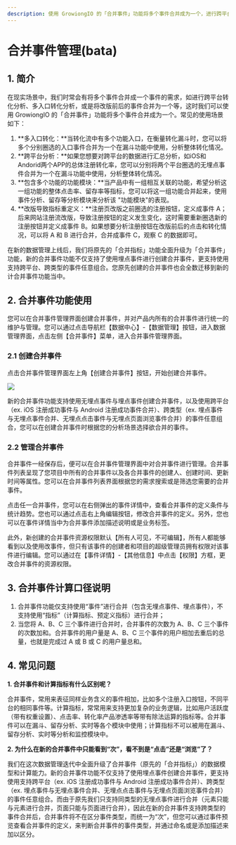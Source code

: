 ```yaml
---
description: 使用 GrowiongIO 的「合并事件」功能将多个事件合并成为一个，进行跨平台转化分析与多入口转化分析
---
```


# 合并事件管理\(bata\)

## **1. 简介**

在现实场景中，我们时常会有将多个事件合并成一个事件的需求，如进行跨平台转化分析、多入口转化分析，或是将改版前后的事件合并为一个等，这时我们可以使用 GrowiongIO 的「合并事件」功能将多个事件合并成为一个。常见的使用场景如下：

1. **多入口转化：**当转化流中有多个功能入口，在衡量转化漏斗时，您可以将多个分别圈选的入口事件合并为一个在漏斗功能中使用，分析整体转化情况。
2. **跨平台分析：**如果您想要对跨平台的数据进行汇总分析，如iOS和Andorid两个APP的总体注册转化率，您可以分别将两个平台圈选的无埋点事件合并为一个在漏斗功能中使用，分析整体转化情况。
3. **包含多个功能的功能模块：**当产品中有一组相互关联的功能，希望分析这一组功能的整体点击率、留存率等指标，您可以将这一组功能合并起来，使用事件分析、留存等分析模块来分析该 "功能模块"的表现。
4. **改版导致指标重定义：**注册页改版之前圈选的注册按钮，定义成事件 A；后来网站注册流改版，导致注册按钮的定义发生变化，这时需要重新圈选新的注册按钮并定义成事件 B。如果想要分析注册按钮在改版前后的点击和转化情况，可以将 A 和 B 进行合并，合并成事件 C，观察 C 的数据即可。

在新的数据管理上线后，我们将原先的「合并指标」功能全面升级为「合并事件」功能，新的合并事件功能不仅支持了使用埋点事件进行创建合并事件，更支持使用支持跨平台、跨类型的事件任意组合。您原先创建的合并事件也会全数迁移到新的计合并事件功能当中。

## **2. 合并事件功能使用**

您可以在合并事件管理界面创建合并事件，并对产品内所有的合并事件进行统一的维护与管理。您可以通过点击导航栏【数据中心】-【数据管理】按钮，进入数据管理界面，点击左侧【合并事件】菜单，进入合并事件管理界面。

### **2.1 创建合并事件**

点击合并事件管理界面左上角【创建合并事件】按钮，开始创建合并事件。

![](https://lh4.googleusercontent.com/zfihcCY_0uPkIN_bxX06PJZueEh3AAC6-Q3SikjWTVotfCpYIFjT2k7YXcUY0rsiJL-6c_Xi6QT3JNyPTdvthBWI1rOr0_v0Ow6Q1-dl-F6yCFObnBGk0xFfvxEVEjhnW9gD5Ls5)

新的合并事件功能支持使用无埋点事件与埋点事件创建合并事件，以及使用跨平台（ex. iOS 注册成功事件与 Android 注册成功事件合并）、跨类型（ex. 埋点事件与无埋点事件合并、无埋点点击事件与无埋点页面浏览事件合并）的事件任意组合，您可以在创建合并事件时根据您的分析场景选择欲合并的事件。

### **2.2 管理合并事件**

合并事件一经保存后，便可以在合并事件管理界面中对合并事件进行管理。合并事件列表呈现了您项目中所有的合并事件以及各合并事件的创建人、创建时间、更新时间等属性。您可以在合并事件列表界面根据您的需求搜索或是筛选您需要的合并事件。

点击任一合并事件，您可以在右侧弹出的事件详情中，查看合并事件的定义条件与统计趋势。您也可以通过点击右上角编辑按钮，修改合并事件的定义。另外，您也可以在事件详情当中为合并事件添加描述说明或是业务标签。

此外，新创建的合并事件资源权限默认【所有人可见，不可编辑】，所有人都能够看到以及使用改事件，但只有该事件的创建者和项目的超级管理员拥有权限对该事件进行编辑。您可以通过在【事件详情】-【其他信息】中点击【权限】方框，更改合并事件的资源权限。

## **3. 合并事件计算口径说明**

1. 合并事件功能仅支持使用“事件”进行合并（包含无埋点事件、埋点事件），不支持使用“指标”（计算指标、预定义指标）进行合并；
2. 当您将 A、B、C 三个事件进行合并时，合并事件的次数为 A、B、C 三个事件的次数加和。合并事件的用户量是 A、B、C 三个事件的用户相加去重后的总量，也就是完成过 A 或 B 或 C 的用户量总和。

## **4. 常见问题**

**1. 合并事件和计算指标有什么区别呢？**

合并事件，常用来表征同样业务含义的事件相加，比如多个注册入口按钮，不同平台的相同事件等。计算指标，常常用来支持更加复杂的业务逻辑，比如用户活跃度（带有权重设置）、点击率、转化率产品渗透率等带有除法运算的指标等。合并事件可以在漏斗、留存分析、实时等各个模块中使用；计算指标不可以被用在漏斗、留存分析、实时等分析和监控模块中。

**2. 为什么在新的合并事件中只能看到“次”，看不到是“点击”还是“浏览”了？**

我们在这次数据管理迭代中全面升级了合并事件（原先的「合并指标」）的数据模型和计算能力。新的合并事件功能不仅支持了使用埋点事件创建合并事件，更支持使用支持跨平台（ex. iOS 注册成功事件与 Android 注册成功事件合并）、跨类型（ex. 埋点事件与无埋点事件合并、无埋点点击事件与无埋点页面浏览事件合并）的事件任意组合。而由于原先我们只支持同类型的无埋点事件进行合并（元素只能与元素进行合并，页面只能与页面进行合并），因此在新的合并事件支持跨类型的事件合并后，合并事件将不在区分事件类型，而统一为“次”，但您可以通过事件预览查看合并事件的定义，来判断合并事件的事件类型，并通过命名或是添加描述来加以区分。

